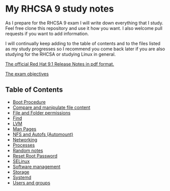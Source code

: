 # My RHCSA 9 study notes

As I prepare for the RHCSA 9 exam I will write down everything that I study. Feel free clone this repository and use it how you want. I also welcome pull requests if you want to add information.

I will continually keep adding to the table of contents and to the files listed as my study progresses so I recommend you come back later if you are also studying for the RHCSA or studying Linux in general.

[The official Red Hat 9.1 Release Notes in pdf format.](https://access.redhat.com/documentation/en-us/red_hat_enterprise_linux/9/pdf/9.1_release_notes/red_hat_enterprise_linux-9-9.1_release_notes-en-us.pdf)

[The exam objectives](https://github.com/1980is/rhcsa-9/blob/main/RHCSA%209%20Exam%20Objectives.md)

## Table of Contents

- [Boot Procedure](https://github.com/1980is/rhcsa-9/blob/main/Boot%20Procedure.md)
- [Compare and manipulate file content](https://github.com/1980is/rhcsa-9/blob/main/Compare%20and%20manipulate%20file%20content.md)
- [File and Folder permissions](https://github.com/1980is/rhcsa-9/blob/main/File%20and%20Folder%20permissions.md)
- [Find](https://github.com/1980is/rhcsa-9/blob/main/Find.md)
- [LVM](https://github.com/1980is/rhcsa-9/blob/main/LVM.md)
- [Man Pages](https://github.com/1980is/rhcsa-9/blob/main/Man%20Pages.md)
- [NFS and Autofs (Automount)](https://github.com/1980is/rhcsa-9/blob/main/NFS%20and%20Autofs.md)
- [Networking](https://github.com/1980is/rhcsa-9/blob/main/Networking.md)
- [Processes](https://github.com/1980is/rhcsa-9/blob/main/Processes.md)
- [Random notes](https://github.com/1980is/rhcsa-9/blob/main/Random%20Notes.md)
- [Reset Root Password](https://github.com/1980is/rhcsa-9/blob/main/Reset%20Root%20Password.md)
- [SELinux](https://github.com/1980is/rhcsa-9/blob/main/SELinux.md)
- [Software management](https://github.com/1980is/rhcsa-9/blob/main/Software%20management.md)
- [Storage](https://github.com/1980is/rhcsa-9/blob/main/Storage.md)
- [Systemd](https://github.com/1980is/rhcsa-9/blob/main/Systemd.md)
- [Users and groups](https://github.com/1980is/rhcsa-9/blob/main/Users%20and%20Groups.md)
